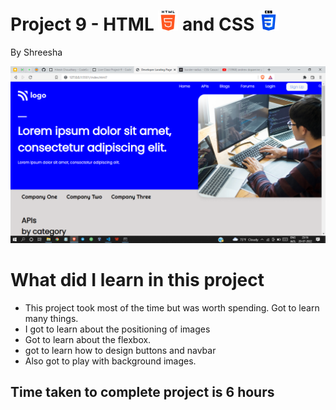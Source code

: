 # Project 9 - HTML ![HTML](./readmeImages/html-5Img.png) and CSS ![CSS](./readmeImages/css-3Img.png)

By Shreesha

![websiteSnap](./readmeImages/websiteSnap.png)

# What did I learn in this project

- This project took most of the time but was worth spending. Got to learn many things.
- I got to learn about the   positioning of images 
- Got to learn about the flexbox.
- got to learn how to design buttons and navbar
- Also got to play with background images.


## Time taken to complete project is 6 hours
